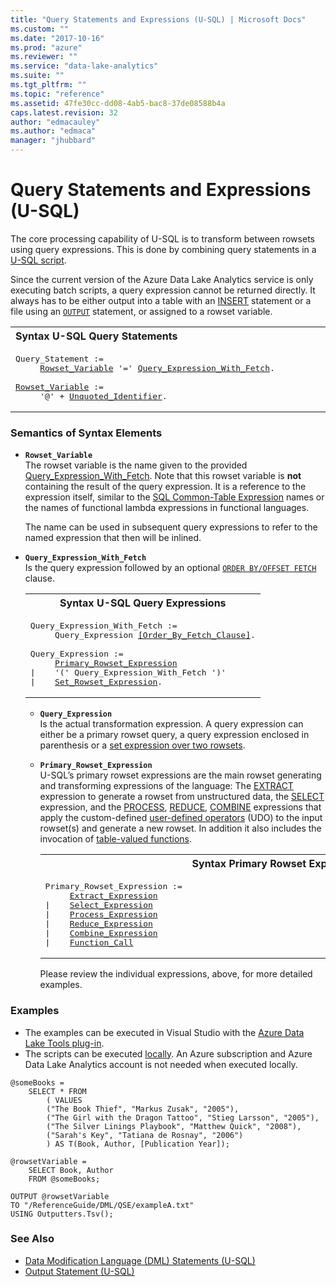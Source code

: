 ```yaml
---
title: "Query Statements and Expressions (U-SQL) | Microsoft Docs"
ms.custom: ""
ms.date: "2017-10-16"
ms.prod: "azure"
ms.reviewer: ""
ms.service: "data-lake-analytics"
ms.suite: ""
ms.tgt_pltfrm: ""
ms.topic: "reference"
ms.assetid: 47fe30cc-dd08-4ab5-bac8-37de08588b4a
caps.latest.revision: 32
author: "edmacauley"
ms.author: "edmaca"
manager: "jhubbard"
---
```

# Query Statements and Expressions (U-SQL)
The core processing capability of U-SQL is to transform between rowsets using query expressions. This is done by combining query statements in a [U-SQL script](u-sql-scripts.md).  
  
Since the current version of the Azure Data Lake Analytics service is only executing batch scripts, a query expression cannot be returned directly. It always has to be either output into a table with an [INSERT](insert-u-sql.md) statement or a file using an [`OUTPUT`](output-statement-u-sql.md) statement, or assigned to a rowset variable.  
  
<table><th align="left">Syntax U-SQL Query Statements</th><tr><td><pre>
Query_Statement :=                                                                                       
     <a href="#row_var">Rowset_Variable</a> '=' <a href="#qry_exp_fetch">Query_Expression_With_Fetch</a>.<br />
<a href="#row_var">Rowset_Variable</a> :=
     '@' + <a href="u-sql-identifiers.md">Unquoted_Identifier</a>.
</pre></td></tr></table>

### Semantics of Syntax Elements    
- <a name="row_var"></a>**`Rowset_Variable`**   
  The rowset variable is the name given to the provided <a href="#qry_exp_fetch">Query_Expression_With_Fetch</a>. Note that this rowset variable is **not** containing the result of the query expression. It is a reference to the expression itself, similar to the [SQL Common-Table Expression](https://msdn.microsoft.com/library/ms175972.aspx) names or the names of functional lambda expressions in functional languages.  
  
  The name can be used in subsequent query expressions to refer to the named expression that then will be inlined.  
   
- <a name="qry_exp_fetch"></a>**`Query_Expression_With_Fetch`**   
  Is the query expression followed by an optional [`ORDER BY/OFFSET FETCH`](order-by-and-offset-fetch-clause-u-sql.md) clause.   
  
  <table><th>Syntax U-SQL Query Expressions</th><tr><td><pre>
  Query_Expression_With_Fetch :=
       Query_Expression <a href="ORDER%20BY%20and%20OFFSET_FETCH%20Clause%20(U-SQL).md">[Order_By_Fetch_Clause]</a>.<br />     
  Query_Expression :=
       <a href="#pri_row_exp">Primary_Rowset_Expression</a>
  |    '(' Query_Expression_With_Fetch ')'
  |    <a href="Set%20Rowset%20Expressions%20(U-SQL).md">Set_Rowset_Expression</a>.
  </pre></td></tr></table>
    
  - <a name="qry_exp"></a>**`Query_Expression`**   
    Is the actual transformation expression.  A query expression can either be a primary rowset query, a query expression enclosed in parenthesis or a [set expression over two rowsets](set-rowset-expressions-u-sql.md).   

  - <a name="pri_row_exp"></a>**`Primary_Rowset_Expression`**  
    U-SQL’s primary rowset expressions are the main rowset generating and transforming expressions of the language: The [EXTRACT](extract-expression-u-sql.md) expression to generate a rowset from unstructured data, the [SELECT](select-expression-u-sql.md) expression, and the [PROCESS](process-expression-u-sql.md), [REDUCE](reduce-expression-u-sql.md), [COMBINE](combine-expression-u-sql.md) expressions that apply the custom-defined [user-defined operators](https://docs.microsoft.com/azure/data-lake-analytics/data-lake-analytics-u-sql-programmability-guide#user-defined-objects--udo) (UDO) to the input rowset(s) and generate a new rowset. In addition it also includes the invocation of [table-valued functions](u-sql-table-valued-functions.md).  

    <table><th>Syntax Primary Rowset Expression</th><tr><td><pre>
    Primary_Rowset_Expression :=                                                                   
         <a href="extract-expression-u-sql.md">Extract_Expression</a>
    |    <a href="select-expression-u-sql.md">Select_Expression</a>
    |    <a href="process-expression-u-sql.md">Process_Expression</a>
    |    <a href="reduce-expression-u-sql.md">Reduce_Expression</a>
    |    <a href="combine-expression-u-sql.md">Combine_Expression</a>
    |    <a href="table-valued-function-expression-u-sql.md">Function_Call</a>
    </pre></td></tr></table>
        
    Please review the individual expressions, above, for more detailed examples.
        
### Examples
- The examples can be executed in Visual Studio with the [Azure Data Lake Tools plug-in](https://www.microsoft.com/download/details.aspx?id=49504).  
- The scripts can be executed [locally](https://docs.microsoft.com/azure/data-lake-analytics/data-lake-analytics-data-lake-tools-get-started#run-u-sql-locally).  An Azure subscription and Azure Data Lake Analytics account is not needed when executed locally.
```
@someBooks = 
    SELECT * FROM 
        ( VALUES
        ("The Book Thief", "Markus Zusak", "2005"),
        ("The Girl with the Dragon Tattoo", "Stieg Larsson", "2005"),
        ("The Silver Linings Playbook", "Matthew Quick", "2008"),
        ("Sarah's Key", "Tatiana de Rosnay", "2006")
        ) AS T(Book, Author, [Publication Year]);
        
@rowsetVariable =
    SELECT Book, Author
    FROM @someBooks;

OUTPUT @rowsetVariable
TO "/ReferenceGuide/DML/QSE/exampleA.txt"
USING Outputters.Tsv();
```

  
### See Also 
* [Data Modification Language (DML) Statements (U-SQL)](data-modification-language-dml-statements-u-sql.md) 
* [Output Statement (U-SQL)](output-statement-u-sql.md)  


